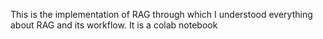 This is the implementation of RAG through which I understood everything about RAG and its workflow.
It is a colab notebook 
